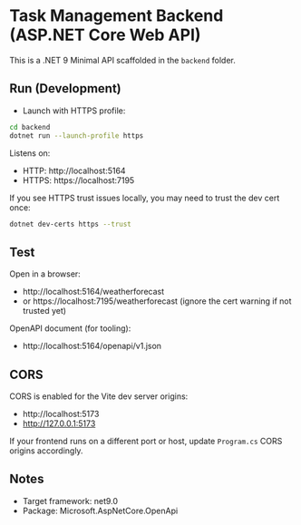 # Task Management Backend (ASP.NET Core Web API)

This is a .NET 9 Minimal API scaffolded in the `backend` folder.

## Run (Development)

- Launch with HTTPS profile:

```bash
cd backend
dotnet run --launch-profile https
```

Listens on:
- HTTP: http://localhost:5164
- HTTPS: https://localhost:7195

If you see HTTPS trust issues locally, you may need to trust the dev cert once:

```bash
dotnet dev-certs https --trust
```

## Test

Open in a browser:
- http://localhost:5164/weatherforecast
- or https://localhost:7195/weatherforecast (ignore the cert warning if not trusted yet)

OpenAPI document (for tooling):
- http://localhost:5164/openapi/v1.json

## CORS

CORS is enabled for the Vite dev server origins:
- http://localhost:5173
- http://127.0.0.1:5173

If your frontend runs on a different port or host, update `Program.cs` CORS origins accordingly.

## Notes

- Target framework: net9.0
- Package: Microsoft.AspNetCore.OpenApi

